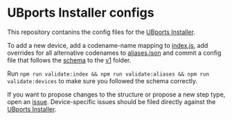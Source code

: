 # UBports Installer configs

This repository contanins the config files for the [UBports Installer](https://github.com/ubports/ubports-installer).

To add a new device, add a codename-name mapping to [index.js](./index.js), add overrides for all alternative codenames to [aliases.json](./aliases.json) and commit a config file that follows the [schema](./v1/_device.schema.json) to the [v1](./v1) folder.

Run `npm run validate:index && npm run validate:aliases && npm run validate:devices` to make sure you followed the schema correctly.

If you want to propose changes to the structure or propose a new step type, open an [issue](https://github.com/ubports/installer-configs/issues/new). Device-specific issues should be filed directly against the [UBports Installer](https://github.com/ubports/ubports-installer/issues/new).


